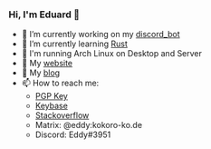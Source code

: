 ### Hi, I'm Eduard 👋

- 🔭 I’m currently working on my [discord_bot](https://github.com/Der-Eddy/discord_bot)
- 🌱 I’m currently learning [Rust](https://github.com/rust-lang/rust)
- 🐧 I'm running Arch Linux on Desktop and Server
- 📄 My [website](https://www.eddy-dev.net/)
- 📰 My [blog](https://blog.eddy-dev.net/)
- 📫 How to reach me:
  - [PGP Key](https://keyserver.ubuntu.com/pks/lookup?search=0x3190ef1268489061&fingerprint=on&op=index)
  - [Keybase](https://keybase.io/dereddy)
  - [Stackoverflow](https://stackoverflow.com/users/3437046/der-eddy)
  - Matrix: @eddy:kokoro-ko.de
  - Discord: Eddy#3951
